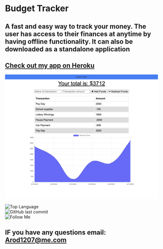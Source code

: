 # Budget Tracker

## A fast and easy way to track your money. The user has access to their finances at anytime by having offline functionality. It can also be downloaded as a standalone application

## [Check out my app on Heroku](<[https://whispering-sierra-51144.herokuapp.com/](https://whispering-sierra-51144.herokuapp.com/)>)

![ScreenShot1](https://github.com/arod1207/HW-18-Budget-Tracker/blob/master/public/img/snapshot.png)

![Top Language](https://img.shields.io/github/languages/top/arod1207/HW-18-Budget-Tracker) <br>![GitHub last commit](https://img.shields.io/github/last-commit/arod1207/HW-18-Budget-Tracker) <br>![Follow Me](https://img.shields.io/github/followers/arod1207?label=Follow%20Me&style=social)

## IF you have any questions email: Arod1207@me.com
